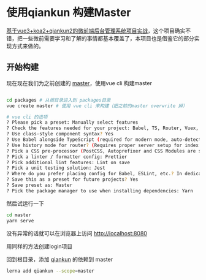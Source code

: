 # 使用qiankun 构建Master

[基于vue3+koa2+qiankun2的微前端后台管理系统项目实战](https://github.com/wl-ui/wl-mfe)，这个项目确实不错，把一些微前需要学习和了解的事情都基本覆盖了，本项目也是借鉴它的部分实现方式来做的。

## 开始构建

现在现在我们为之前创建的 [master](../packages/master)，使用vue cli 构建master

```bash

cd packages # 从根目录进入到 packages目录
vue create master # 使用 vue cli 来构建（把之前的master overwrite 掉）

# vue cli 的选项
? Please pick a preset: Manually select features
? Check the features needed for your project: Babel, TS, Router, Vuex, CSS Pre-processors, Linter, Unit
? Use class-style component syntax? Yes
? Use Babel alongside TypeScript (required for modern mode, auto-detected polyfills, transpiling JSX)? Yes
? Use history mode for router? (Requires proper server setup for index fallback in production) Yes
? Pick a CSS pre-processor (PostCSS, Autoprefixer and CSS Modules are supported by default): Sass/SCSS (with node-sass)
? Pick a linter / formatter config: Prettier
? Pick additional lint features: Lint on save
? Pick a unit testing solution: Jest
? Where do you prefer placing config for Babel, ESLint, etc.? In dedicated config files
? Save this as a preset for future projects? Yes
? Save preset as: Master
? Pick the package manager to use when installing dependencies: Yarn

```

然后试运行一下

```bash
cd master
yarn serve
```

没有异常的话就可以在浏览器上访问 [http://localhost:8080](http://localhost:8080)

用同样的方法创建login项目

回到根目录，添加 [qiankun](https://github.com/umijs/qiankun) 的依赖到 master

```bash
lerna add qiankun --scope=master
```